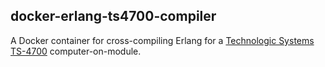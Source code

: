 docker-erlang-ts4700-compiler
-----------------------------
A Docker container for cross-compiling Erlang for a [Technologic Systems TS-4700](https://www.embeddedarm.com/products/board-detail.php?product=TS-4700)
computer-on-module.
